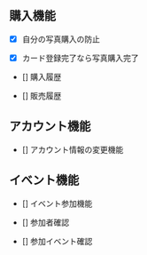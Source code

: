 ## 購入機能

- [x] 自分の写真購入の防止

- [x] カード登録完了なら写真購入完了

- [] 購入履歴

- [] 販売履歴

## アカウント機能

- [] アカウント情報の変更機能

## イベント機能

- [] イベント参加機能

- [] 参加者確認

- [] 参加イベント確認
